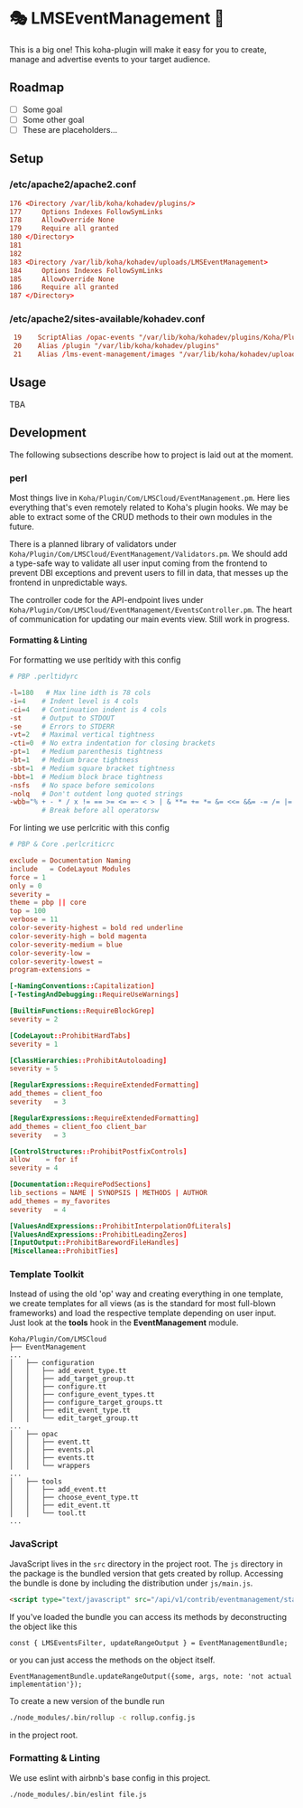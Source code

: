 # 🎭 LMSEventManagement 🎤

This is a big one! This koha-plugin will make it easy for you to create, manage and advertise events to your target audience.

## Roadmap
- [ ] Some goal
- [ ] Some other goal
- [ ] These are placeholders...

## Setup

### /etc/apache2/apache2.conf

```conf
176 <Directory /var/lib/koha/kohadev/plugins/>
177     Options Indexes FollowSymLinks
178     AllowOverride None
179     Require all granted
180 </Directory>
181
182
183 <Directory /var/lib/koha/kohadev/uploads/LMSEventManagement>
184     Options Indexes FollowSymLinks
185     AllowOverride None
186     Require all granted
187 </Directory>
```

### /etc/apache2/sites-available/kohadev.conf

```conf
 19    ScriptAlias /opac-events "/var/lib/koha/kohadev/plugins/Koha/Plugin/Com/LMSCloud/EventManagement/opac/events.pl"
 20    Alias /plugin "/var/lib/koha/kohadev/plugins"
 21    Alias /lms-event-management/images "/var/lib/koha/kohadev/uploads/LMSEventManagement/"
```

## Usage
TBA

## Development

The following subsections describe how to project is laid out at the moment.

### perl

Most things live in ```Koha/Plugin/Com/LMSCloud/EventManagement.pm```.
Here lies everything that's even remotely related to Koha's plugin hooks. We may be able to extract some of the CRUD methods to their own modules in the future.

There is a planned library of validators under ```Koha/Plugin/Com/LMSCloud/EventManagement/Validators.pm```.
We should add a type-safe way to validate all user input coming from the frontend to prevent DBI exceptions and prevent users to fill in data, that messes up the frontend in unpredictable ways.

The controller code for the API-endpoint lives under ```Koha/Plugin/Com/LMSCloud/EventManagement/EventsController.pm```.
The heart of communication for updating our main events view. Still work in progress.

#### Formatting & Linting

For formatting we use perltidy with this config

```conf
# PBP .perltidyrc

-l=180   # Max line idth is 78 cols
-i=4    # Indent level is 4 cols
-ci=4   # Continuation indent is 4 cols
-st     # Output to STDOUT
-se     # Errors to STDERR
-vt=2   # Maximal vertical tightness
-cti=0  # No extra indentation for closing brackets
-pt=1   # Medium parenthesis tightness
-bt=1   # Medium brace tightness
-sbt=1  # Medium square bracket tightness
-bbt=1  # Medium block brace tightness
-nsfs   # No space before semicolons
-nolq   # Don't outdent long quoted strings
-wbb="% + - * / x != == >= <= =~ < > | & **= += *= &= <<= &&= -= /= |= >>= ||= .= %= ^= x="
        # Break before all operatorsw
```

For linting we use perlcritic with this config

```conf
# PBP & Core .perlcriticrc

exclude = Documentation Naming
include   = CodeLayout Modules
force = 1
only = 0
severity =
theme = pbp || core
top = 100
verbose = 11
color-severity-highest = bold red underline
color-severity-high = bold magenta
color-severity-medium = blue
color-severity-low =
color-severity-lowest =
program-extensions =

[-NamingConventions::Capitalization]
[-TestingAndDebugging::RequireUseWarnings]

[BuiltinFunctions::RequireBlockGrep]
severity = 2

[CodeLayout::ProhibitHardTabs]
severity = 1

[ClassHierarchies::ProhibitAutoloading]
severity = 5

[RegularExpressions::RequireExtendedFormatting]
add_themes = client_foo
severity   = 3

[RegularExpressions::RequireExtendedFormatting]
add_themes = client_foo client_bar
severity   = 3

[ControlStructures::ProhibitPostfixControls]
allow    = for if
severity = 4

[Documentation::RequirePodSections]
lib_sections = NAME | SYNOPSIS | METHODS | AUTHOR
add_themes = my_favorites
severity   = 4

[ValuesAndExpressions::ProhibitInterpolationOfLiterals]
[ValuesAndExpressions::ProhibitLeadingZeros]
[InputOutput::ProhibitBarewordFileHandles]
[Miscellanea::ProhibitTies]
```

### Template Toolkit

Instead of using the old 'op' way and creating everything in one template, we create templates for all views (as is the standard for most full-blown frameworks) and load the respective template depending on user input. Just look at the **tools** hook in the __EventManagement__ module.

```
Koha/Plugin/Com/LMSCloud
├── EventManagement
...
│   ├── configuration
│   │   ├── add_event_type.tt
│   │   ├── add_target_group.tt
│   │   ├── configure.tt
│   │   ├── configure_event_types.tt
│   │   ├── configure_target_groups.tt
│   │   ├── edit_event_type.tt
│   │   └── edit_target_group.tt
...
│   ├── opac
│   │   ├── event.tt
│   │   ├── events.pl
│   │   ├── events.tt
│   │   └── wrappers
...
│   ├── tools
│   │   ├── add_event.tt
│   │   ├── choose_event_type.tt
│   │   ├── edit_event.tt
│   │   └── tool.tt
...
```

### JavaScript

JavaScript lives in the ```src``` directory in the project root. The ```js``` directory in the package is the bundled version that gets created by rollup. Accessing the bundle is done by including the distribution under ```js/main.js```.

```HTML
<script type="text/javascript" src="/api/v1/contrib/eventmanagement/static/js/main.js"></script>
```

If you've loaded the bundle you can access its methods by deconstructing the object like this

```JS
const { LMSEventsFilter, updateRangeOutput } = EventManagementBundle;
```

or you can just access the methods on the object itself.

```JS
EventManagementBundle.updateRangeOutput({some, args, note: 'not actual implementation'});
```

To create a new version of the bundle run

```bash
./node_modules/.bin/rollup -c rollup.config.js
```

in the project root.

### Formatting & Linting

We use eslint with airbnb's base config in this project.

```bash
./node_modules/.bin/eslint file.js
```
